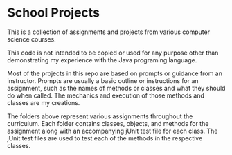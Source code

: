 # School Projects

This is a collection of assignments and projects from various computer science courses.

This code is not intended to be copied or used for any purpose other than demonstrating my experience with the Java programing language.

Most of the projects in this repo are based on prompts or guidance from an instructor.  Prompts are usually a basic outline or instructions for an assignment, such as the names of methods or classes and what they should do when called.  The mechanics and execution of those methods and classes are my creations.

The folders above represent various assignments throughout the curriculum.  Each folder contains classes, objects, and methods for the assignment along with an accompanying jUnit test file for each class.  The jUnit test files are used to test each of the methods in the respective classes.

